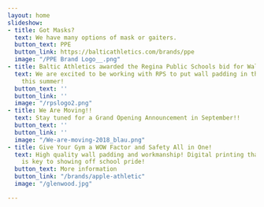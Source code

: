 ```yaml
---
layout: home
slideshow:
- title: Got Masks?
  text: We have many options of mask or gaiters.
  button_text: PPE
  button_link: https://balticathletics.com/brands/ppe
  image: "/PPE Brand Logo__.png"
- title: Baltic Athletics awarded the Regina Public Schools bid for Wall Padding!
  text: We are excited to be working with RPS to put wall padding in their schools
    this summer!
  button_text: ''
  button_link: ''
  image: "/rpslogo2.png"
- title: We Are Moving!!
  text: Stay tuned for a Grand Opening Announcement in September!!
  button_text: ''
  button_link: ''
  image: "/We-are-moving-2018_blau.png"
- title: Give Your Gym a WOW Factor and Safety All in One!
  text: High quality wall padding and workmanship! Digital printing that won't peel
    is key to showing off school pride!
  button_text: More information
  button_link: "/brands/apple-athletic"
  image: "/glenwood.jpg"

---
```

